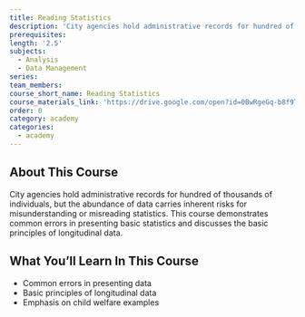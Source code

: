 ```yaml
---
title: Reading Statistics
description: 'City agencies hold administrative records for hundred of thousands of individuals, but the abundance of data carries inherent risks for misunderstanding or misreading statistics. This course demonstrates common errors in presenting basic statistics and discusses the basic principles of longitudinal data.'
prerequisites:
length: '2.5'
subjects:
  - Analysis
  - Data Management
series:
team_members:
course_short_name: Reading Statistics
course_materials_link: 'https://drive.google.com/open?id=0BwRgeGq-b8f9TWlEUkVkT1VQZ00'
order: 0
category: academy
categories:
  - academy
---
```


## About This Course

City agencies hold administrative records for hundred of thousands of individuals, but the abundance of data carries inherent risks for misunderstanding or misreading statistics. This course demonstrates common errors in presenting basic statistics and discusses the basic principles of longitudinal data.

## What You’ll Learn In This Course

* Common errors in presenting data
* Basic principles of longitudinal data
* Emphasis on child welfare examples